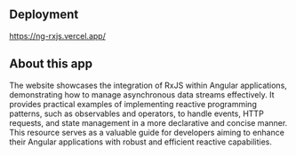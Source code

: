 ## Deployment

https://ng-rxjs.vercel.app/

## About this app

The website showcases the integration of RxJS within Angular applications, demonstrating how to manage asynchronous data streams effectively. It provides practical examples of implementing reactive programming patterns, such as observables and operators, to handle events, HTTP requests, and state management in a more declarative and concise manner. This resource serves as a valuable guide for developers aiming to enhance their Angular applications with robust and efficient reactive capabilities. 
